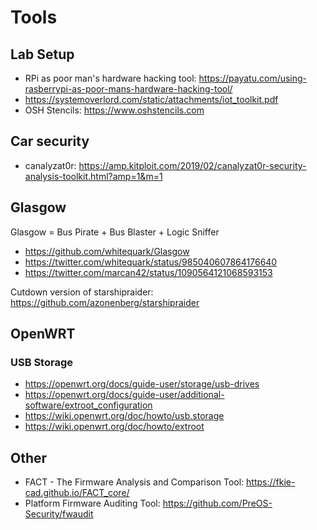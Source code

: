 # Tools

## Lab Setup
- RPi as poor man's hardware hacking tool: https://payatu.com/using-rasberrypi-as-poor-mans-hardware-hacking-tool/
- https://systemoverlord.com/static/attachments/iot_toolkit.pdf
- OSH Stencils: https://www.oshstencils.com

## Car security
- canalyzat0r: https://amp.kitploit.com/2019/02/canalyzat0r-security-analysis-toolkit.html?amp=1&m=1

## Glasgow
Glasgow = Bus Pirate + Bus Blaster + Logic Sniffer

- https://github.com/whitequark/Glasgow
- https://twitter.com/whitequark/status/985040607864176640
- https://twitter.com/marcan42/status/1090564121068593153

Cutdown version of starshipraider: https://github.com/azonenberg/starshipraider

## OpenWRT

### USB Storage
- https://openwrt.org/docs/guide-user/storage/usb-drives
- https://openwrt.org/docs/guide-user/additional-software/extroot_configuration
- https://wiki.openwrt.org/doc/howto/usb.storage
- https://wiki.openwrt.org/doc/howto/extroot

## Other
- FACT - The Firmware Analysis and Comparison Tool: https://fkie-cad.github.io/FACT_core/
- Platform Firmware Auditing Tool: https://github.com/PreOS-Security/fwaudit
